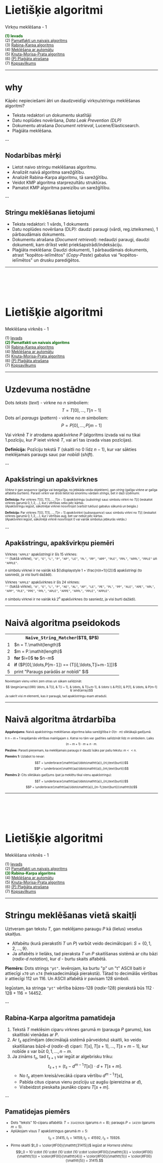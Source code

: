 # &nbsp;

<hgroup>

<h1 style="font-size:28pt">Lietišķie algoritmi</h1>

<blue>Virkņu meklēšana - 1</blue>

</hgroup><hgroup style="font-size:90%">

<span style="color:darkgreen">**(1) Ievads**</span>  
<span>(2) [Pamatfakti un naivais algoritms](#section-1)</span>  
<span>(3) [Rabina-Karpa algoritms](#section-2)</span>  
<span>(4) [Meklēšana ar automātu](#section-3)</span>  
<span>(5) [Knuta-Morisa-Prata algoritms](#section-4)</span>  
<span>(6) [(P) Plaģiāta atrašana](#section-5)</span>  
<span>(7) [Kopsavilkums](#section-6)</span>

</hgroup>

<!--
Meklēšana virknēs - 2
------
Ievads
Galīgi automāti
Bojera-Mūra algoritms
BM algoritma pareizība
(P) Regulāru izteiksmju atrašana
Kopsavilkums



Meklēšana virknēs - 3
------------
Ievads
Rekursīvu algoritmu sarežģītība
Dinamiskā programmēšana
Sufiksu koku jēdziens
Ukkonena algoritms
(P) Failu digitālnospiedumi (fingerprinting) un Blūma filtri
Kopsavilkums
-->




-----


# <lo-why/> why

<div class="bigWhy">

Kāpēc nepieciešami ātri un daudzveidīgi 
virkņu/stringu meklēšanas algoritmi?

</div>

<div class="smallWhy">

* Teksta redaktori un dokumentu skatītāji
* Datu noplūdes novēršana, *Data Leak Prevention (DLP)*
* Dokumentu atrašana *Document retrieval*, Lucene/Elasticsearch.
* Plaģiāta meklēšana.

</div>



--

## <lo-summary/> Nodarbības mērķi 

* Lietot naivo stringu meklēšanas algoritmu. 
* Analizēt naivā algoritma sarežģītību.
* Analizēt Rabina-Karpa algoritmu, tā sarežģītību.
* Veidot KMP algoritma starprezultātu struktūras.
* Pamatot KMP algoritma pareizību un sarežģītību.


--

## <lo-summary/> Stringu meklēšanas lietojumi

* Teksta redaktori: 1 vārds, 1 dokuments
* Datu noplūdes novēršana (DLP): daudzi paraugi (vārdi, reg.izteiksmes), 
1 pārbaudāmais dokuments.
* Dokumentu atrašana (*Document retrieval*): nedaudzi paraugi, daudzi dokumenti, kam 
drīkst veikt priekšapstrādi/indeksāciju.
* Plaģiāta meklēšana: Daudzi dokumenti, 1 pārbaudāmais dokuments, atrast 
"kopētos-ielīmētos" (*Copy-Paste*) gabalus vai "kopētos-ielīmētos" un drusku parediģētos.







-----

# &nbsp;

<hgroup>

<h1 style="font-size:28pt">Lietišķie algoritmi</h1>

<blue>Meklēšana virknēs - 1</blue>

</hgroup><hgroup style="font-size:90%">

<span>(1) [Ievads](#section)</span>  
<span style="color:darkgreen">**(2) Pamatfakti un naivais algoritms**</span>  
<span>(3) [Rabina-Karpa algoritms](#section-2)</span>  
<span>(4) [Meklēšana ar automātu](#section-3)</span>  
<span>(5) [Knuta-Morisa-Prata algoritms](#section-4)</span>  
<span>(6) [(P) Plaģiāta atrašana](#section-5)</span>  
<span>(7) [Kopsavilkums](#section-6)</span>

</hgroup>


-----

# <lo-theory/> Uzdevuma nostādne

Dots <blue>*teksts*</blue> (*text*) - virkne no $n$ simboliem:
$$T = T[0], \ldots, T[n-1]$$
Dots arī <blue>*paraugs*</blue> (*pattern*) - virkne no $m$ simboliem:
$$P = P[0], \ldots, P[m-1]$$

Vai virknē $T$ ir atrodama apakšvirkne $P$ (algoritms izvada vai nu tikai 1.pozīciju, kur $P$ ieiet virknē $T$, 
vai arī tas izvada visas pozīcijas).

**Definīcija:** Pozīciju tekstā $T$ (skaitli no $0$ līdz $n-1$), kur var sākties meklējamais
paraugs sauc par <blue>*nobīdi*</blue> (*shift*). 


--

## <lo-theory/> Apakšstringi un apakšvirknes

<div style="font-size:70%">

<blue>*Virkne*</blue> ir gan *sequence* (galīga vai bezgalīga, 
no jebkāda veida objektiem), gan *string* (galīga virkne ar galīga alfabēta burtiem). 
Parasti <blue>*virkni*</blue> var droši lietot kā sinonīmu vārdam <blue>*strings*</blue>, 
bet ir daži izņēmumi. 

**Definīcija:** Par virknes $T[0],T[1],\ldots,T[n-1]$ <blue>*apakšstringu*</blue> (*substring*) sauc 
simbolu virkni no $T[i]$ (ieskaitot virknes garumā $0,1,2,\ldots$), kur $i$ vērtības seko pēc kārtas.  
(Apakšstringu iegūst, sākotnējai virknei nosvītrojot (varbūt tukšus) gabalus sākumā un beigās.)

**Definīcija:** Par virknes $T[0],T[1],\ldots,T[n-1]$ <blue>*apakšvirkni*</blue> (*subsequence*) sauc 
simbolu virkni no $T[i]$ (ieskaitot virknes garumā $0,1,2,\ldots$), kur $i$ vērtības aug, bet var nebūt pēc kārtas.  
(Apakšvirkni iegūst, sākotnējā virknē nosvītrojot $0$ vai vairāk simbolus jebkurās vietās.)

</div>


--

## <lo-theory/> Apakšstringu, apakšvirkņu piemēri

<hgroup style="font-size:80%">

Virknes `"APPLE"` apakšstringi ir šīs $15$ virknes:  
`""` (tukšā virkne), `"A"`, `"E"`, `"L"`, `"P"`, `"AP"`, `"LE"`, `"PL"`, `"PP"`, 
`"APP"`, `"PLE"`, `"PPL"`, `"APPL"`, `"PPLE"` un `"APPLE"`.

$n$ simbolu virknei ir ne vairāk kā ${\displaystyle 1 + \frac{n(n+1)}{2}}$ apakšstringi
(to sasniedz, ja visi burti dažādi).

</hgroup>
<hgroup style="font-size:80%">

Virknes `"APPLE"` apakšvirknes ir šīs $24$ virknes:  
`""` (tukšā virkne), `"A"`, `"E"`, `"L"`, `"P"`, 
`"AE"`, `"AL"`, `"AP"`, `"LE"`, `"PE"`, `"PL"`, `"PP"`,
`"ALE"`, `"APE"`, `"APL"`, `"APP"`,  `"PLE"`, `"PPE"`, `"PPL"`, 
`"APLE"`, `"APPE"`, `"APPL"`, `"PPLE"`, `"APPLE"`.

$n$ simbolu virknei ir ne vairāk kā ${\displaystyle 2^n}$ apakšvirknes
(to sasniedz, ja visi burti dažādi).

</hgroup>




-----

# <lo-theory/> Naivā algoritma pseidokods


<table class="pseudocode">
<tr><th colspan="2"><tt>Naive_String_Matcher</tt>($T$, $P$)</th></tr>
<tr>
<td>1</td>
<td>$n = T.\mathit{length}$</td>
</tr>
<tr>
<td>2</td>
<td>$m = P.\mathit{length}$</td>
</tr>
<tr>
<td>3</td>
<td><b>for</b> $i=0$ <b>to</b> $n-m$</td>
</tr>
<tr>
<td>4</td>
<td class="ind1"><b>if</b> ($P[0],\ldots,P[m-1]) == (T[i],\ldots,T[i+m-1]])$</td>
</tr>
<tr>
<td>5</td>
<td class="ind2">print "Paraugs parādās ar nobīdi" $i$</td>
</tr>
</table>

<div style="font-size: 70%">

Novietojam vienu virkni zem otras un sākam salīdzināt:
$$ \begin{array}{llllll}
\ldots, & T[i], & T[i + 1], & \ldots, & T[i+m-1], & \ldots \\
& P[0], & P[1], & \ldots, & P[m-1] & 
\end{array}$$
Ja sakrīt visi $m$ elementi, kas ir paraugā, tad apakšstringu esam atraduši. 

</div>



-----

# <lo-theory/> Naivā algoritma ātrdarbība

<hgroup style="font-size:70%;">

**Apgalvojums:** Naivā apakšstringu meklēšanas algoritma laika sarežģītība ir $O(n \cdot m)$ sliktākajā gadījumā.

Ir $n - m + 1$ iespējamās vērtības mainīgajam $s$. Katrai no tām var gadīties salīdzināt līdz $m$ simboliem. Laiks
$$(n - m + 1) \cdot m \approx n \cdot m.$$

**Piezīme:** Parasti pieņemam, ka meklējamais paraugs ir daudz īsāks par pašu tekstu: $m << n$.

</hgroup>
<hgroup style="font-size:70%;">

**Piemērs 1:** Uzlabot to nevar: 

$$T = \underbrace{\mathtt{aa}\ldots\mathtt{a}}_{n\;\text{burti}}$$
$$P = \underbrace{\mathtt{aa}\ldots\mathtt{a}}_{m\;\text{burti}}$$


**Piemērs 2:** Cits sliktākais gadījums (pat ja meklētu 
tikai vienu apakšstringu):

$$T = \underbrace{\mathtt{aa}\ldots\mathtt{a}}_{n\;\text{burti}}$$
$$P = \underbrace{\mathtt{aa}\ldots\mathtt{a}}_{m-1\;\text{burti}}\mathtt{b}$$

</hgroup>


-----

# &nbsp;

<hgroup>

<h1 style="font-size:28pt">Lietišķie algoritmi</h1>

<blue>Meklēšana virknēs - 1</blue>

</hgroup><hgroup style="font-size:90%">

<span>(1) [Ievads](#section)</span>  
<span>(2) [Pamatfakti un naivais algoritms](#section-1)</span>  
<span style="color:darkgreen">**(3) Rabina-Karpa algoritms**</span>  
<span>(4) [Meklēšana ar automātu](#section-3)</span>  
<span>(5) [Knuta-Morisa-Prata algoritms](#section-4)</span>  
<span>(6) [(P) Plaģiāta atrašana](#section-5)</span>  
<span>(7) [Kopsavilkums](#section-6)</span>

</hgroup>


-----

# <lo-summary/> Stringu meklēšanas vietā skaitļi

Uztveram gan tekstu $T$, gan meklējamo paraugu $P$ kā 
(lielus) veselus skaitļus.

* Alfabētu (kurā pierakstīti $T$ un $P$) varbūt veido 
decimālcipari: $S = \{ 0,1,2,\ldots,9 \}$.
* Ja alfabēts ir lielāks, tad pieraksta $T$ un $P$ skaitīšanas sistēmā ar citu bāzi
(*radix-$d$ notation*), kur $d$ - burtu skaits alfabētā.

**Piemērs:** Dots strings `"pt"`. Ievērojam, ka burtu "p" un "t" ASCII 
baiti ir attiecīgi `x70` un `x74` (heksadecimālajā pierakstā). 
Tātad to decimālās vērtības ir attiecīgi $112$ un $116$. 
Un ASCII alfabētā ir pavisam $128$ simboli. 

Iegūstam, ka stringa `"pt"` vērtība bāzes-$128$ (*radix*-$128$) 
pierakstā būs $112 \cdot 128 + 116 = 14452$. 





--

## <lo-summary/> Rabina-Karpa algoritma pamatideja

1. Tekstā $T$ meklēsim ciparu virknes garumā $m$ (parauga $P$ garums), 
kas skaitliski vienādas ar $P$. 
2. Ar $t_s$ apzīmējam (decimālajā sistēmā pārveidotu) skaitli, 
ko veido skaitīšanas bāzē-$d$ (*radix*-$d$) cipari: 
$T[s],T[s+1],\ldots,T[s+m-1]$, kur nobīde
$s$ var būt $0,1,\ldots,n-m$.
3. Ja zināms $t_s$, tad $t_{s+1}$ var iegūt 
ar algebrisku triku:
$$t_{s+1} = \left( t_s - d^{m-1}T[s] \right) \cdot d + T[s+m].$$
    - No $t_s$ atņem kreisā/vecākā cipara vērtību $d^{m-1}T[s]$, 
    - Pabīda citus ciparus vienu pozīciju uz augšu (piereizina ar $d$),
    - Visbeidzot pieskaita jaunāko ciparu $T[s+m]$. 


--

## <lo-summary/> Pamatidejas piemērs

<div style="font-size:80%">

* Dots "teksts" 10-ciparu alfabētā: $T=\mathtt{31415926}$ 
(garums $n=8$); paraugs $P = \mathtt{14159}$ (garums $m=5$).
* Aplūkojam visus $T$ apakšstringus garumā $m=5$:
$$t_0 = 31415,\;t_1 = 14159,\,t_2=41592,\;t_3 = 15926.$$
* Pirmo skaitli $t_0 = \color{#F00}{\mathtt{31415}}$ iegūst ar <blue>*Hornera shēmu*</blue>:
$$t_0 = 10 \cdot (10 \cdot (10 \cdot (10 \cdot \color{#F00}{\mathtt{3}} + \color{#F00}{\mathtt{1}}) + \color{#F00}{\mathtt{4}}) + \color{#F00}{\mathtt{1}}) + \color{#F00}{\mathtt{5}} = 31415.$$
* $t_1$ iegūst no $t_0$ konstantā laikā (tāpat $t_2$ no $t_1$ utt.):
$$t_1 = (t_0 - 10^4 \cdot T[0])\cdot 10 + T[5] = (\color{#F00}{\mathtt{3}}\color{#0C0}{\mathtt{1415}} - 10000 \cdot \color{#F00}{\mathtt{3}}) \cdot 10 + \color{#F00}{\mathtt{9}} = \color{#0C0}{\mathtt{1415}}\color{#F00}{\mathtt{9}}.$$

</div>


--

## <lo-summary/> Ko dara ar ļoti lieliem skaitļiem

Meklējamie paraugi mēdz būt gari, polinomu vērtības, kas iegūstamas
ar Hornera shēmu, var būt lieli skaitļi. Lai algoritma ātrdarbība
no tā neciestu, pārbaudām nevis vienādību pašiem $t_s$ (teksta $T$ gabals
garumā $m$ nobīdīts par $s$ simboliem) ar paraugam $P$ atbilstošo 
bāzes-$d$ pieraksta skaitli $p$, bet gan kongruenci: 
$$t_s \equiv p\;(\text{mod}\,q),$$
kur $q$ izvēlas pietiekami lielu, lai bieži neparādītos 
<blue>*viltus trāpījumi*</blue> (*spurious hits*). 


--

# <lo-summary/> Rabina-Karpa pseidokods

<table class="pseudocode" style="font-size:70%">
<tr><th colspan="2"><tt>Rabin_Karp_Matcher</tt>($T$, $P$,$d$,$q$)</th></tr>
<tr>
<td>1</td>
<td>$n = T.\mathit{length}$</td>
</tr>
<tr>
<td>2</td>
<td>$m = P.\mathit{length}$</td>
</tr>
<tr>
<td>3</td>
<td>$h = d^{m-1}\,\text{mod}\,q$</td>
</tr>
<tr>
<td>4</td>
<td>$p = 0$</td>
</tr>
<tr>
<td>5</td>
<td>$t_0 = 0$</td>
</tr>
<tr>
<td>6</td>
<td><b>for</b> $i = 0$ <b>to</b> $m-1$&nbsp;&nbsp;<green>// saskaita pēc Hornera shēmas</green></td> 
</tr>
<tr>
<td>7</td>
<td class="ind1">$p = (d \cdot p + P[i])\,\text{mod}\,q$</td>
</tr>
<tr>
<td>8</td>
<td class="ind1">$t_0 = (d \cdot t_0 + T[i])\,\text{mod}\,q$</td>
</tr>
<tr>
<td>9</td>
<td><b>for</b> $s=0$ <b>to</b> $n-m$</td>
</tr>
<tr>
<td>10</td>
<td class="ind1"><b>if</b> $p==t_s$</td>
</tr>
<tr>
<td>11</td>
<td class="ind2"><b>if</b> $(P[0],\ldots,P[m-1]) == (T[s],\ldots,T[s+m-1])$</td>
</tr>
<tr>
<td>12</td>
<td class="ind3">print <span style="font-family:'Courier New'">"Paraugs parādās ar nobīdi"</span> $s$</td>
</tr>
<tr>
<td>13</td>
<td class="ind1"><b>if</b> $s < n-m$</td>
</tr>
<tr>
<td>14</td>
<td class="ind2">$t_{s+1} = (d(t_s - T[s]\cdot{}h) + T[s+m])\,\text{mod}\,q$</td>
</tr>
</table>


--

## <lo-summary/> Cik liela ir q vērtība

* Ja $q$ ir pārāk mazs, tad aritmētika pēc $q$ moduļa ir ļoti ātra, 
bet bieži rodas viltus trāpījumi. 
* Ja $q$ ir pārāk liels, tad reizināšanas tabulas uzbūvēšana modulārajai 
aritmētikai iznāk laikietilpīga.


-----

# &nbsp;

<hgroup>

<h1 style="font-size:28pt">Lietišķie algoritmi</h1>

<blue>Meklēšana virknēs - 1</blue>

</hgroup><hgroup style="font-size:90%">

<span>(1) [Ievads](#section)</span>  
<span>(2) [Pamatfakti un naivais algoritms](#section-1)</span>  
<span>(3) [Rabina-Karpa algoritms](#section-2)</span>  
<span style="color:darkgreen">**(4) Meklēšana ar automātu**</span>  
<span>(5) [Knuta-Morisa-Prata algoritms](#section-4)</span>  
<span>(6) [(P) Plaģiāta atrašana](#section-5)</span>  
<span>(7) [Kopsavilkums](#section-6)</span>

</hgroup>


-----

# <lo-theory/> Ievadvirkni lasām tikai vienreiz

Pieņemsim, ka lietojam naivo meklēšanas algoritmu un nobīdes (shift) 
pašreizējā vērtība ir $i$, bet salīdzināšanu esam veikuši līdz 
pozīcijai $j$.

Ja izrādās, ka 
$$T[i] = P[0], \ldots, T[i + j - 1] = P[j - 1],$$
bet $T[i + j] \neq P[j]$, tad to izmanto, lai izvēlētos nākamo pāri $(i^{\ast},j^{\ast})$. 

Nav obligāti izvēlēties $(i^{\ast},j^{\ast}) = (i+1,0)$  kā naivajā algoritmā.


--

## <lo-theory/> Automāta pamatideja

<hgroup>

Apakšstringa meklēšana ar galīgu automātu:  
Automāta stāvokļi $q_0, q_1, \ldots, q_{m-1}$. 

**Prefiksu īpašība:** Stāvoklī $q_i$ atrodamies tad un tikai tad, ja 
"pēdējie $i$ simboli no $T$ sakrīt ar pirmajiem $i$ simboliem no $P$”. 

</hgroup>
<hgroup style="font-size:80%">

**Piemērs:** Parauga $P = \mathtt{abab}$ meklēšanas automāts:

![abab Automaton](abab-automaton.png)

*Piezīme.* Pēc $P = \mathtt{abab}$ atrašanas pārejam 
uz $q_2$ (nevis $q_0$), jo paraugi var pārklāties.

$$\mathtt{...ababab...}$$

</hgroup>


-----

# <lo-sample/> Automāta konstrukcijas piemērs

**Uzdevums:** Uzzīmēt galīgu automātu, kas meklē `aabab` kā apakšvirkni 
ievadāmajā tekstā.

**Atrisinājums:**

![aabab Automaton](aabab-automaton.png)



-----

# <lo-summary/> Laiks meklēšanai ar automātu

<hgroup>

**Teksta lasīšanas laiks:** Gatava automāta darbināšanai vajag $O(n)$ laiku: katram teksta burtam viena operācija.

**Parauga priekšapstrādes laiks:** Lai izveidotu automātu, 
jānosaka nākošais stāvoklis $q’$ jebkurai pašreizējā stāvokļa $q$ un pašreizējā burta kombinācijai.

</hgroup>
<hgroup style="font-size:70%">

Pavisam ir $m$ stāvokļi. Ar $|S|$ apzīmējam alfabēta $S$ burtu skaitu. 
Veidojas tabula ar $m \cdot |S|$ elementiem. Tam vajadzīgas vismaz $O(m \cdot |S|)$ operācijas.  
**Pilnais laiks:** $O(n + m \cdot |S|)$.

*Piezīme:* Priekšapstrādes laiks ir pārāk liels; praksē tā cenšas nedarīt - par to ir KMP algoritms. 
Pat pieņemot, ka $n >> m$, arī $m \cdot |S|$ var būt liels.

</hgroup>


-----

# &nbsp;

<hgroup>

<h1 style="font-size:28pt">Lietišķie algoritmi</h1>

<blue>Meklēšana virknēs - 1</blue>

</hgroup><hgroup style="font-size:90%">

<span>(1) [Ievads](#section)</span>  
<span>(2) [Pamatfakti un naivais algoritms](#section-1)</span>  
<span>(3) [Rabina-Karpa algoritms](#section-2)</span>  
<span>(4) [Meklēšana ar automātu](#section-3)</span>  
<span style="color:darkgreen">**(5) Knuta-Morisa-Prata algoritms**</span>  
<span>(6) [(P) Plaģiāta atrašana](#section-5)</span>  
<span>(7) [Kopsavilkums](#section-6)</span>

</hgroup>


-----

# <lo-summary/> KMP pamatideja

* Izveidojam tabuliņu ar <blue>*prefiksu funkciju*</blue> (*prefix function*)
$\pi$ dotajam <blue>*paraugam*</blue> (*pattern*). 
Šī funkcija ietver zināšanas par to, kā paraugs $P$ sakrīt pats ar savām nobīdēm. 
    - Izvairāmies no 
nevajadzīgām nobīdēm naivajā meklēšanas algoritmā. 
    - Nav jāveido automāta stāvokļu diagramma ar atsevišķu bultiņu 
katram iespējamajam ievades simbolam $s \in S$. 

1. Ievades tekstu lasa tikai vienreiz: $O(n)$, nevis $O(n \cdot m)$, kā naivajam algoritmam.
2. Parauga $P$ priekšapstrāde notiks laikā $O(m)$, nevis $O(m\cdot|S|)$, kā pilnīgi izveidotam automātam.


-----

# <lo-summary/> Prefiksu funkcija

<div style="font-size:80%">

Prefiksu funkcija atkarīga no meklējamā parauga $P=P[0]\ldots{}P[m-1]$.

**Definīcija:** Katram $j = 1,\ldots,m$ atrod maksimālo $k$ ($k<j$), kam izpildās:
$$\left\{ \begin{array}{l}
P[0] = P[j - k]\\
P[1] = P[j - k + 1]\\
\ldots\\
P[k - 1] = P[j - 1]
\end{array} \right.$$
Prefiksu funkcijas vērtība: $\pi[j]=k$. Ja tāda $k$ ($k<j$) nav, tad $\pi[j]=0$.

**Cita definīcija:**
Ar $P_k$ apzīmē virknes $P$ prefiksu garumā $k$. Tad 
$\pi(j)=k$ ir $P$ $j$-tā prefiksa ($P_j$) visgarākā sufiksa garums, kas īsāks par pašu $j$:
$$\pi(j) = \max \left\{ k\,:\,k<j\;\text{un}\;P_k\;\text{ir virknes}\;P_j\;\text{sufikss} \right\}$$

</div>


--

## <lo-sample/> Piemērs Nr.1

**Uzdevums:** Atrast prefiksu funkciju, kas atbilst 
meklējamajam paraugam $P = \mathtt{abab}$. 

**Maksimālā teleskopiskā sabīdīšana:**

![Prefix functions1](prefix-functions1.png)


<table style="margin-right:auto;margin-left:0px;">
<tr><th>$j$</th>
<td>$1$</td><td>$2$</td><td>$3$</td><td>$4$</td>
</tr>
<tr>
<th>$\pi(j)$</th>
<td>$0$</td><td>$0$</td><td>$1$</td><td>$2$</td>
</tr>
</table>


--

## <lo-sample/> Piemērs Nr.2

**Uzdevums:** Atrast prefiksu funkciju, kas atbilst 
meklējamajam paraugam $P = \mathtt{aabaab}$. 

**Maksimālā teleskopiskā sabīdīšana:**

![Prefix functions2](prefix-functions2.png)


<table style="margin-right:auto;margin-left:0px;">
<tr><th>$j$</th>
<td>$1$</td><td>$2$</td><td>$3$</td><td>$4$</td><td>$5$</td><td>$6$</td>
</tr>
<tr>
<th>$\pi(j)$</th>
<td>$0$</td><td>$1$</td><td>$0$</td><td>$1$</td><td>$2$</td><td>$3$</td>
</tr>
</table>








-----

# <lo-summary/> KMP pseidokods

<table class="pseudocode">
<tr><th colspan="2"><span style="font-variant: small-caps;">KMP_Matcher</span>($T$, $P$)</th></tr>
<tr>
<td>1</td>
<td>$n = T.\mathit{length}$</td>
</tr>
<tr>
<td>2</td>
<td>$m = P.\mathit{length}$</td>
</tr>
<tr>
<td>3</td>
<td>$\pi =$<span style="font-variant: small-caps;">Compute_Prefix_Function</span>($P$)</td>
</tr>
<tr>
<td>4</td>
<td>$k=0$</td>
</tr>
<tr>
<td>5</td>
<td><b>for</b> $i=0$ <b>to</b> $n-1$&nbsp;&nbsp;<green>// lasa T no kreisās uz labo</green></td>
</tr>
<tr>
<td>6</td>
<td class="ind1"><b>while</b> $k>0$ <b>and</b> $P[k] \neq T[i]$</td>
</tr>
<tr>
<td>7</td>
<td class="ind2">$k = \pi(k)$&nbsp;&nbsp;<green>// hipotēze bija aplama, paraugu pārceļ uz priekšu</green></td>
</tr>
<tr>
<td>8</td>
<td class="ind1"><b>if</b> $P[k] == T[i]$</td>
</tr>
<tr>
<td>9</td>
<td class="ind2">$k = k+1$&nbsp;&nbsp;<green>// hipotēze pagaidām apstiprinās, salīdzina tālāk</green></td>
</tr>
<tr>
<td>10</td>
<td class="ind1"><b>if</b> $k == m$&nbsp;&nbsp;<green>// viss paraugs P jau nolasīts?</green></td>
</tr>
<tr>
<td>11</td>
<td class="ind2">print <tt style="font-family:'Courier New'">"Paraugs parādās ar nobīdi"</tt> $i-m$</td>
</tr>
<tr>
<td>12</td>
<td class="ind2">$k = \pi(k)$&nbsp;&nbsp;<green>// nākamā tuvākā vieta, uz kuru pārcelt paraugu</green></td>
</tr>
</table>


--

## <lo-summary/> Kāpēc KMP strādā pareizi

<div style="font-size:70%">

Pieņemsim, ka tekošā nobīde (*shift*) ir $i \in \{ 0,\ldots,n-m\}$: 
Ceram, ka paraugs $P$ atradīsies tekstā $T$, sākot ar $i$-to pozīciju.

Bet izrādās, ka kārtējais $T$ simbols ($T[i+j]$) nesakrīt ar $P[j]$ 
(kur $j \in \{ 0,\ldots,m-1\}$). Tad ir spēkā vienādības:

$$\left\{ \begin{array}{lll}
T[i] & =P[j-k] & =P[0]\\
T[i+1] & =P[j-k+1] & =P[1]\\
\ldots & \ldots & \ldots\\
T[i+k+1] & =P[j-1] & =P[k-1]
\end{array} \right.$$

Nākamā pozīcija tekstā $T$, no kuras var sākties apakšstrings $P$, ir, 
sākot ar pēdējiem $k$ burtiem no jau nolasītā $T$ gabala.

</div>


--

## <lo-sample/> KMP Piemērs

Meklējam paraugu $P=\mathtt{ababaca}$ tekstā $T = \mathtt{ababaababaca}$. 

<table>
<tr style="font-size:70%">
<th>$i$</th>
<th>0</th><th>1</th><th>2</th><th>3</th><th>4</th>
<th>5</th><th>6</th><th>7</th><th>8</th><th>9</th>
<th>10</th><th>11</th><th>&nbsp;</th>
</tr>
<tr>
<th>&nbsp;</th>
<th>$\mathtt{a}$</th><th>$\mathtt{b}$</th><th>$\mathtt{a}$</th><th>$\mathtt{b}$</th><th>$\mathtt{a}$</th>
<th>$\mathtt{a}$</th><th>$\mathtt{b}$</th><th>$\mathtt{a}$</th><th>$\mathtt{b}$</th><th>$\mathtt{a}$</th>
<th>$\mathtt{c}$</th><th>$\mathtt{a}$</th><th>$k=0$</th>
</tr>
<tr>
<th>&nbsp;</th>
<td>$\mathtt{a}$</td><td>$\mathtt{b}$</td><td>$\mathtt{a}$</td><td>$\mathtt{b}$</td><td>$\mathtt{a}$</td>
<td>$\color{#CCC}{\mathtt{c}}$</td><td>$\color{#CCC}{\mathtt{a}}$</td><td>&nbsp;</td><td>&nbsp;</td><td>&nbsp;</td>
<td>&nbsp;</td><td>&nbsp;</td><td><green>$k=1,2,3,4,5$</green></td>
</tr>
<tr>
<th>&nbsp;</th>
<td>$\mathtt{a}$</td><td>$\mathtt{b}$</td><td>$\mathtt{a}$</td><td>$\mathtt{b}$</td><td>$\mathtt{a}$</td>
<td>$\color{#F00}{\mathtt{c}}$</td><td>$\color{#CCC}{\mathtt{a}}$</td><td>&nbsp;</td><td>&nbsp;</td><td>&nbsp;</td>
<td>&nbsp;</td><td>&nbsp;</td><td><green>$k=\pi(5)=3$</green></td>
</tr>
<tr>
<th>&nbsp;</th>
<td>&nbsp;</td><td>&nbsp;</td><td>$\mathtt{a}$</td><td>$\mathtt{b}$</td><td>$\mathtt{a}$</td>
<td>$\color{#F00}{\mathtt{b}}$</td><td>$\color{#CCC}{\mathtt{a}}$</td><td>$\color{#CCC}{\mathtt{c}}$</td><td>$\color{#CCC}{\mathtt{a}}$</td><td>&nbsp;</td>
<td>&nbsp;</td><td>&nbsp;</td><td><green>$k=\pi(3)=1$</green></td>
</tr>
<tr>
<th>&nbsp;</th>
<td>&nbsp;</td><td>&nbsp;</td><td>&nbsp;</td><td>&nbsp;</td><td>$\mathtt{a}$</td>
<td>$\color{#F00}{\mathtt{b}}$</td><td>$\color{#CCC}{\mathtt{a}}$</td><td>$\color{#CCC}{\mathtt{b}}$</td><td>$\color{#CCC}{\mathtt{a}}$</td><td>$\color{#CCC}{\mathtt{c}}$</td>
<td>$\color{#CCC}{\mathtt{a}}$</td><td>&nbsp;</td><td><green>$k=\pi(1)=0$</green></td>
</tr>
<tr>
<th>&nbsp;</th>
<td>&nbsp;</td><td>&nbsp;</td><td>&nbsp;</td><td>&nbsp;</td><td>&nbsp;</td>
<td>$\mathtt{a}$</td><td>$\mathtt{b}$</td><td>$\mathtt{a}$</td><td>$\mathtt{b}$</td><td>$\mathtt{a}$</td>
<td>$\mathtt{c}$</td><td>$\mathtt{a}$</td><td><green>$k=1,2,3,4,5,6,7$</green></td>
</tr>
</table>


Prefiksu funkcija paraugam $P=\mathtt{ababaca}$:

<table style="margin-right:auto;margin-left:0px;">
<tr><th>$j$</th>
<td>$1$</td><td>$2$</td><td>$3$</td><td>$4$</td><td>$5$</td><td>$6$</td><td>$7$</td>
</tr>
<tr>
<th>$\pi(j)$</th>
<td>$0$</td><td>$0$</td><td>$1$</td><td>$2$</td><td>$3$</td><td>$0$</td><td>$1$</td>
</tr>
</table>


--

## <lo-summary/> KMP_Matcher ātrdarbības novērtējums


<hgroup>

<table class="pseudocode" style="font-size:50%">
<tr><th colspan="2"><span style="font-variant: small-caps;">KMP_Matcher</span>($T$, $P$)</th></tr>
<tr>
<td>1</td>
<td>$n = T.\mathit{length}$</td>
</tr>
<tr>
<td>2</td>
<td>$m = P.\mathit{length}$</td>
</tr>
<tr>
<td>3</td>
<td>$\pi =$<span style="font-variant: small-caps;">Compute_Prefix_Function</span>($P$)</td>
</tr>
<tr>
<td>4</td>
<td>$k=0$</td>
</tr>
<tr>
<td>5</td>
<td><b>for</b> $i=0$ <b>to</b> $n-1$</td>
</tr>
<tr>
<td>6</td>
<td class="ind1"><b>while</b> $k>0$ <b>and</b> $\color{#F00}{P[k] \neq T[i]}$</td>
</tr>
<tr>
<td>7</td>
<td class="ind2">$k = \pi(k)$</td>
</tr>
<tr>
<td>8</td>
<td class="ind1"><b>if</b> $\color{#F00}{P[k] == T[i]}$</td>
</tr>
<tr>
<td>9</td>
<td class="ind2">$k = k+1$</td>
</tr>
<tr>
<td>10</td>
<td class="ind1"><b>if</b> $k == m$</td>
</tr>
<tr>
<td>11</td>
<td class="ind2">print <tt style="font-family:'Courier New'">"Atrasts ar nobīdi"</tt> $i-m$</td>
</tr>
<tr>
<td>12</td>
<td class="ind2">$k = \pi(k)$</td>
</tr>
</table>


</hgroup>


<hgroup style="font-size:70%">

Pieņemsim, ka $\pi(j)$ jau izrēķināta.   
Ievērojam, ka jebkurā parauga $P$ un teksta $T$ salīdzināšanā
izpildās viena no divām lietām:

* ja $P[k] == T[i]$, tad palielinās $i$, bet $i-k$ nemainās.
* ja $P[k] \neq T[i]$, tad palielinās $i-k$, bet $i$ nemainās. 

Tā kā $i$ un $i-k$ ir veseli skaitļi, kas sākumā ir $0$ un 
nevar pārsniegt $n$, tad algoritmā ir ne vairāk kā $2n$ salīdzināšanas.
Tātad KMP ātrdarbība ir $O(n)$.

</hgroup>



-----

# <lo-summary/> Prefiksu funkcijas pseidokods

<table class="pseudocode">
<tr><th colspan="2"><span style="font-variant: small-caps;">Compute_Prefix_Function($P$)</span></th></tr>
<tr>
<td>1</td>
<td>$m = P.\mathit{length}$</td>
</tr>
<tr>
<td>2</td>
<td>Rezervē tabulu $\pi(1)\ldots{}\pi(m)$</td>
</tr>
<tr>
<td>3</td>
<td>$\pi(1)=0$</td>
</tr>
<tr>
<td>4</td>
<td>$k=0$</td>
</tr>
<tr>
<td>5</td>
<td><b>for</b> $q=2$ <b>to</b> $m$</td>
</tr>
<tr>
<td>6</td>
<td class="ind1"><b>while</b> $k>0$ <b>and</b> $P[k]\neq{}P[q-1]$</td>
</tr>
<tr>
<td>7</td>
<td class="ind2">$k=\pi(k)$</td>
</tr>
<tr>
<td>8</td>
<td class="ind1"><b>if</b> $P[k]==P[q-1]$</td>
</tr>
<tr>
<td>9</td>
<td class="ind2">$k=k+1$</td>
</tr>
<tr>
<td>10</td>
<td class="ind1">$\pi(q)=k$</td>
</tr>
<tr>
<td>11</td>
<td><b>return</b> $\pi$</td>
</tr>
</table>


--

## <lo-sample/> Piemērs 

**Uzdevums:** Atrast prefiksu funkciju, kas atbilst
meklējamajam paraugam $P = \mathtt{ababaca}$.

![Prefix functions 3](prefix-functions3.png)

<table style="margin-right:auto;margin-left:0px;">
<tr><th>$j$</th>
<td>$1$</td><td>$2$</td><td>$3$</td><td>$4$</td><td>$5$</td><td>$6$</td><td>$7$</td>
</tr>
<tr>
<th>$\pi(j)$</th>
<td>$0$</td><td>$0$</td><td>$1$</td><td>$2$</td><td>$3$</td><td>$0$</td><td>$1$</td>
</tr>
</table>


--

## <lo-sample/> Piemērs 

<hgroup>

<table class="pseudocode" style="font-size:55%">
<tr><th colspan="2"><span style="font-variant: small-caps;">Compute_Prefix_Function($P$)</span></th></tr>
<tr>
<td>1</td>
<td>$m = P.\mathit{length}$</td>
</tr>
<tr>
<td>2</td>
<td>Rezervē tabulu $\pi(1)\ldots{}\pi(m)$</td>
</tr>
<tr>
<td>3</td>
<td>$\pi(1)=0$</td>
</tr>
<tr>
<td>4</td>
<td>$k=0$</td>
</tr>
<tr>
<td>5</td>
<td><b>for</b> $q=2$ <b>to</b> $m$</td>
</tr>
<tr>
<td>6</td>
<td class="ind1"><b>while</b> $k>0$ <b>and</b> $P[k]\neq{}P[q-1]$</td>
</tr>
<tr>
<td>7</td>
<td class="ind2">$k=\pi(k)$</td>
</tr>
<tr>
<td>8</td>
<td class="ind1"><b>if</b> $P[k]==P[q-1]$</td>
</tr>
<tr>
<td>9</td>
<td class="ind2">$k=k+1$</td>
</tr>
<tr>
<td>10</td>
<td class="ind1">$\pi(q)=k$</td>
</tr>
<tr>
<td>11</td>
<td><b>return</b> $\pi$</td>
</tr>
</table>

</hgroup>
<hgroup style="font-size:90%">


<table>
<tr>
<th>&nbsp;</td>
<th>$\mathtt{a}$</th><th>$\mathtt{b}$</th><th>$\mathtt{a}$</th><th>$\mathtt{b}$</th>
<th>$\mathtt{a}$</th><th>$\mathtt{c}$</th><th>$\mathtt{a}$</th>
</tr>
<tr>
<th>$i$</th>
<td>1</td><td>2</td><td>3</td><td>4</td><td>5</td><td>6</td><td>7</td>
</tr>
<tr>
<th>$q=1$</th>
<td>$\color{#00F}{0}$</td><td>&nbsp;</td><td>&nbsp;</td><td>&nbsp;</td><td>&nbsp;</td><td>&nbsp;</td><td>&nbsp;</td>
</tr>
<tr>
<th>$q=2$</th>
<td>$0$</td><td>$\color{#00F}{0}$</td><td>&nbsp;</td><td>&nbsp;</td><td>&nbsp;</td><td>&nbsp;</td><td>&nbsp;</td>
</tr>
<tr>
<th>$q=3$</th>
<td>$0$</td><td>$0$</td><td>$\color{#00F}{1}$</td><td>&nbsp;</td><td>&nbsp;</td><td>&nbsp;</td><td>&nbsp;</td>
</tr>
<tr>
<th>$q=4$</th>
<td>$0$</td><td>$0$</td><td>$1$</td><td>$\color{#00F}{2}$</td><td>&nbsp;</td><td>&nbsp;</td><td>&nbsp;</td>
</tr>
<tr>
<th>$q=5$</th>
<td>$0$</td><td>$0$</td><td>$1$</td><td>$2$</td><td>$\color{#00F}{3}$</td><td>&nbsp;</td><td>&nbsp;</td>
</tr>
<tr>
<th>$q=6$</th>
<td>$0$</td><td>$0$</td><td>$1$</td><td>$2$</td><td>$3$</td><td style="font-size:70%">$\color{#F00}{3\downarrow}$<br/>$1$</td><td>&nbsp;</td>
</tr>
<tr>
<th>$q=6$</th>
<td>$0$</td><td>$0$</td><td>$1$</td><td>$2$</td><td>$3$</td><td style="font-size:70%">$\color{#F00}{1\downarrow}$<br/>$0$</td><td>&nbsp;</td>
</tr>
<tr>
<th>$q=6$</th>
<td>$0$</td><td>$0$</td><td>$1$</td><td>$2$</td><td>$3$</td><td>$\color{#00F}{0}$</td><td>&nbsp;</td>
</tr>
<tr>
<th>$q=7$</th>
<td>$0$</td><td>$0$</td><td>$1$</td><td>$2$</td><td>$3$</td><td>$0$</td><td>$\color{#00F}{1}$</td>
</tr>
</table>

</hgroup>




--

## <lo-summary/> Prefiksu funkcijas iegūšanas ātrums

<hgroup>

<table class="pseudocode" style="font-size:55%">
<tr><th colspan="2"><span style="font-variant: small-caps;">Compute_Prefix_Function($P$)</span></th></tr>
<tr>
<td>1</td>
<td>$m = P.\mathit{length}$</td>
</tr>
<tr>
<td>2</td>
<td>Rezervē tabulu $\pi(1)\ldots{}\pi(m)$</td>
</tr>
<tr>
<td>3</td>
<td>$\pi(1)=0$</td>
</tr>
<tr>
<td>4</td>
<td>$k=0$</td>
</tr>
<tr>
<td>5</td>
<td><b>for</b> $q=2$ <b>to</b> $m$</td>
</tr>
<tr>
<td>6</td>
<td class="ind1"><b>while</b> $k>0$ <b>and</b> $P[k]\neq{}P[q-1]$</td>
</tr>
<tr>
<td>7</td>
<td class="ind2">$k=\pi(k)$</td>
</tr>
<tr>
<td>8</td>
<td class="ind1"><b>if</b> $P[k]==P[q-1]$</td>
</tr>
<tr>
<td>9</td>
<td class="ind2">$k=k+1$</td>
</tr>
<tr>
<td>10</td>
<td class="ind1">$\pi(q)=k$</td>
</tr>
<tr>
<td>11</td>
<td><b>return</b> $\pi$</td>
</tr>
</table>

</hgroup>
<hgroup style="font-size:70%">

1. Ārējais cikls izpildās $m-1$ reizes. 
2. Katrā iekšējā cikla iterācijā $\pi[i+1]$ vērtība tiek samazināta. 
3. Tā kā šī vērtība tiek palielināta tikai katrā ārējā cikla iterācijā par $1$, 
tad tā var sasniegt ne vairāk kā $m$. Tā kā tā nevar būt negatīva, tad samazināties
var ne vairāk kā $m$ reizes, tātad iekšējais cikls kopumā izpildās ne vairāk kā $m$ reizes.

Tātad prefiksu funkcijas veidošanas laiks ir $O(m)$.

</hgroup>




-----

# &nbsp;

<hgroup>

<h1 style="font-size:28pt">Lietišķie algoritmi</h1>

<blue>Meklēšana virknēs - 1</blue>

</hgroup><hgroup style="font-size:90%">

<span>(1) [Ievads](#section)</span>  
<span>(2) [Pamatfakti un naivais algoritms](#section-1)</span>  
<span>(3) [Rabina-Karpa algoritms](#section-2)</span>  
<span>(4) [Meklēšana ar automātu](#section-3)</span>  
<span>(5) [Knuta-Morisa-Prata algoritms](#section-4)</span>  
<span style="color:darkgreen">**(6) (P) Plaģiāta atrašana**</span>  
<span>(7) [Kopsavilkums](#section-6)</span>

</hgroup>


-----

# <lo theory/> Daži tiešsaistes servisi

* **Turnitin** - komerciāls serviss, pārbauda studentu eseju līdzību ar 
tur jau esošiem darbiem. Abonēšanas modelis, darbojas kopš 1997.g.  
Vai ir ētiski gūt peļņu no studentu radītiem oriģināliem darbiem?
* **Plag.lv** - kaut kas līdzīgs. Sk. rakstu 
[Latvijā palaista programma...](https://www.tvnet.lv/4838652/latvija-palaista-programma-kas-atklaj-plagiatu-akademiskos-darbos). 
* **Symantec DLP**, **Forcepoint DLP** - organizāciju pasargāšana no 
konfidenciālu dokumentu noplūdes (pat ja dokumentu saturs ir izmainīts).


--

## <lo-summary/> Daži algoritmi

* Sufiksu koki 
* N-gramu algoritmi 
* [MinHash](https://en.wikipedia.org/wiki/MinHash); Andrei Broder (AltaVista, 1997).





-----

# &nbsp;

<hgroup>

<h1 style="font-size:28pt">Lietišķie algoritmi</h1>

<blue>Meklēšana virknēs - 1</blue>

</hgroup><hgroup style="font-size:90%">

<span>(1) [Ievads](#section)</span>  
<span>(2) [Pamatfakti un naivais algoritms](#section-1)</span>  
<span>(3) [Rabina-Karpa algoritms](#section-2)</span>  
<span>(4) [Meklēšana ar automātu](#section-3)</span>  
<span>(5) [Knuta-Morisa-Prata algoritms](#section-4)</span>  
<span>(6) [(P) Plaģiāta atrašana](#section-5)</span>  
<span style="color:darkgreen">**(7) Kopsavilkums**</span>

</hgroup>


-----

# <lo-summary/> Ko darījām šajā nodarbībā

1. Apskatījām naivo virkņu meklēšanas algoritmu. 
2. Apskatījām Rabina-Karpa algoritmu. 
3. Apskatījām naivā algoritma uzlabojumu - meklēšanas automātu.
4. Veidojām KMP algoritmam vajadzīgo prefiksu funkciju.





